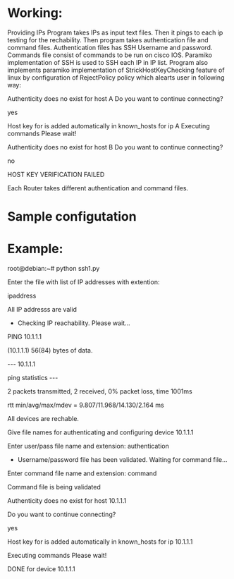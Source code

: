 # Working:

Providing IPs 
Program takes IPs as input text files.
Then it pings to each ip testing for the rechability.
Then program takes authentication file and command files.
Authentication files has SSH Username and password.
Commands file consist of commands to be run on cisco IOS.
Paramiko implementation of SSH is used to SSH each IP in IP list.
Program also implements paramiko implementation of StrickHostKeyChecking feature of linux by configuration of RejectPolicy policy which alearts user in following way:

Authenticity does no exist for host A Do you want to continue connecting?

yes

Host key for is added automatically in known_hosts for ip A Executing commands Please wait!

Authenticity does no exist for host B Do you want to continue connecting?

no

HOST KEY VERIFICATION FAILED

Each Router takes different authentication and command files.

# Sample configutation




# Example: 

root@debian:~# python ssh1.py

Enter the file with list of IP addresses with extention: 

ipaddress

All IP addresss are valid


* Checking IP reachability. Please wait...

PING 10.1.1.1

 (10.1.1.1) 56(84) bytes of data.

--- 10.1.1.1

 ping statistics ---
 
2 packets transmitted, 2 received, 0% packet loss, time 1001ms

rtt min/avg/max/mdev = 9.807/11.968/14.130/2.164 ms

All devices are rechable.


Give file names for authenticating and configuring device 10.1.1.1

Enter user/pass file name and extension: authentication

* Username/password file has been validated. Waiting for command file...

Enter command file name and extension: command

Command file is being validated


Authenticity does no exist for host 10.1.1.1

Do you want to continue connecting?

yes

 Host key for is added automatically in known_hosts for ip 10.1.1.1
 
 Executing commands Please wait!
 
DONE for device 10.1.1.1


